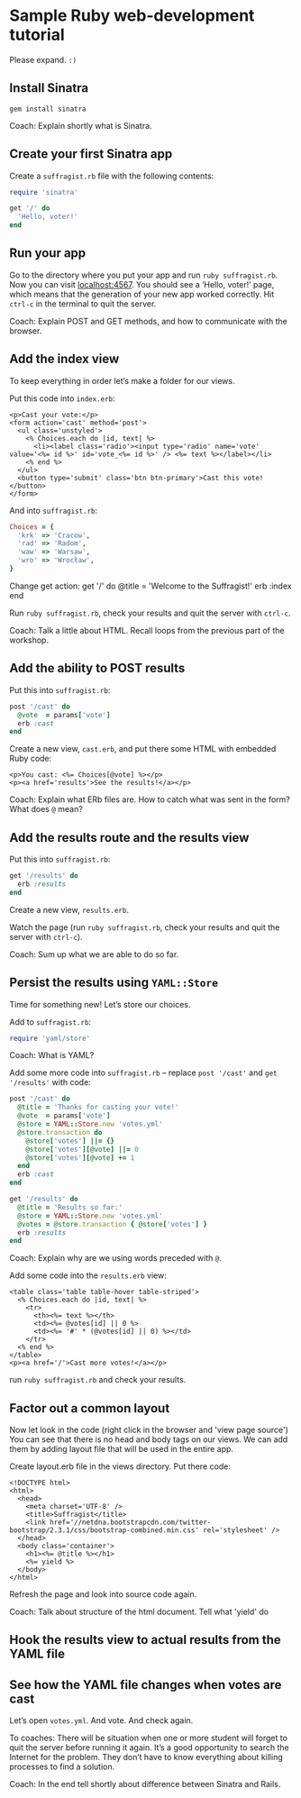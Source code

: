 # Sample Ruby web-development tutorial

Please expand. `:)`

## Install Sinatra

`gem install sinatra`

Coach: Explain shortly what is Sinatra.

## Create your first Sinatra app

Create a `suffragist.rb` file with the following contents:

```Ruby
require 'sinatra'

get '/' do
  'Hello, voter!'
end
```

## Run your app

Go to the directory where you put your app and run `ruby suffragist.rb`. Now you can visit [localhost:4567](http://localhost:4567).
You should see a ‘Hello, voter!’ page, which means that the generation of your new app worked correctly.
Hit `ctrl-c` in the terminal to quit the server.

Coach: Explain POST and GET methods, and how to communicate with the browser.


## Add the index view
To keep everything in order let’s make a folder for our views.

Put this code into `index.erb`:

```ERb
<p>Cast your vote:</p>
<form action='cast' method='post'>
  <ul class='unstyled'>
    <% Choices.each do |id, text| %>
      <li><label class='radio'><input type='radio' name='vote' value='<%= id %>' id='vote_<%= id %>' /> <%= text %></label></li>
    <% end %>
  </ul>
  <button type='submit' class='btn btn-primary'>Cast this vote!</button>
</form>
```
And into `suffragist.rb`:

```Ruby
Choices = {
  'krk' => 'Cracow',
  'rad' => 'Radom',
  'waw' => 'Warsaw',
  'wro' => 'Wrocław',
}
```

Change get action:
get '/' do
  @title = 'Welcome to the Suffragist!'
  erb :index
end

Run `ruby suffragist.rb`, check your results and quit the server with `ctrl-c`.

Coach: Talk a little about HTML. Recall loops from the previous part of the workshop.

## Add the ability to POST results

Put this into `suffragist.rb`:

```Ruby
post '/cast' do
  @vote  = params['vote']
  erb :cast
end
```

Create a new view, `cast.erb`, and put there some HTML with embedded Ruby code:

```ERb
<p>You cast: <%= Choices[@vote] %></p>
<p><a href='results'>See the results!</a></p>
```

Coach: Explain what ERb files are. How to catch what was sent in the form? What does `@` mean?

## Add the results route and the results view

Put this into `suffragist.rb`:

```Ruby
get '/results' do
  erb :results
end
```

Create a new view, `results.erb`.

Watch the page (run `ruby suffragist.rb`, check your results and quit the server with `ctrl-c`).

Coach: Sum up what we are able to do so far.

## Persist the results using `YAML::Store`

Time for something new! Let’s store our choices.

Add to `suffragist.rb`:

```Ruby
require 'yaml/store'
```

Coach: What is YAML?

Add some more code into `suffragist.rb` – replace
`post '/cast'` and `get '/results'` with code:

```Ruby
post '/cast' do
  @title = 'Thanks for casting your vote!'
  @vote  = params['vote']
  @store = YAML::Store.new 'votes.yml'
  @store.transaction do
    @store['votes'] ||= {}
    @store['votes'][@vote] ||= 0
    @store['votes'][@vote] += 1
  end
  erb :cast
end

get '/results' do
  @title = 'Results so far:'
  @store = YAML::Store.new 'votes.yml'
  @votes = @store.transaction { @store['votes'] }
  erb :results
end
```

Coach: Explain why are we using words preceded with `@`.

Add some code into the `results.erb` view:

```ERb
<table class='table table-hover table-striped'>
  <% Choices.each do |id, text| %>
    <tr>
      <th><%= text %></th>
      <td><%= @votes[id] || 0 %>
      <td><%= '#' * (@votes[id] || 0) %></td>
    </tr>
  <% end %>
</table>
<p><a href='/'>Cast more votes!</a></p>
```

run `ruby suffragist.rb` and check your results.

## Factor out a common layout

Now let look in the code (right click in the browser and 'view page source')
You can see that there is no head and body tags on our views.
We can add them by adding layout file that will be used in the entire app.

Create layout.erb file in the views directory. Put there code:

```ERb
<!DOCTYPE html>
<html>
  <head>
    <meta charset='UTF-8' />
    <title>Suffragist</title>
    <link href='//netdna.bootstrapcdn.com/twitter-bootstrap/2.3.1/css/bootstrap-combined.min.css' rel='stylesheet' />
  </head>
  <body class='container'>
    <h1><%= @title %></h1>
    <%= yield %>
  </body>
</html>
```

Refresh the page and look into source code again.

Coach: Talk about structure of the html document. Tell what 'yield' do

## Hook the results view to actual results from the YAML file

## See how the YAML file changes when votes are cast

Let’s open `votes.yml`. And vote. And check again.

To coaches: There will be situation when one or more student will
forget to quit the server before running it again. It’s a good
opportunity to search the Internet for the problem. They don’t
have to know everything about killing processes to find a solution.

Coach: In the end tell shortly about difference between Sinatra and Rails.
